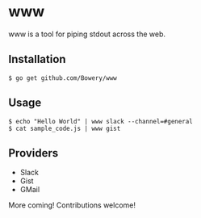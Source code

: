 # www

www is a tool for piping stdout across the web.

## Installation

```
$ go get github.com/Bowery/www
```

## Usage

```
$ echo "Hello World" | www slack --channel=#general
$ cat sample_code.js | www gist
```

## Providers

- Slack
- Gist
- GMail

More coming! Contributions welcome!
